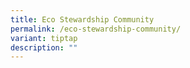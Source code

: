 ```yaml
---
title: Eco Stewardship Community
permalink: /eco-stewardship-community/
variant: tiptap
description: ""
---
```

